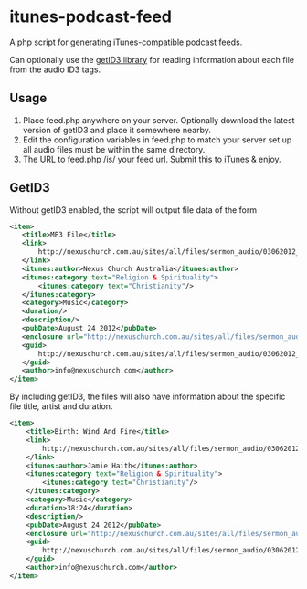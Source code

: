 # itunes-podcast-feed

A php script for generating iTunes-compatible podcast feeds.

Can optionally use the [getID3 library](http://getid3.sourceforge.net/) for
reading information about each file from the audio ID3 tags.


## Usage

 1. Place feed.php anywhere on your server. Optionally download the latest
 version of getID3 and place it somewhere nearby.
 2. Edit the configuration variables in feed.php to match your server set up 
 all audio files must be within the same directory.
 3. The URL to feed.php /is/ your feed url.
 [Submit this to iTunes](http://support.apple.com/kb/HT1819) & enjoy.


 ## GetID3

 Without getID3 enabled, the script will output file data of the form

 ```xml
 <item>
    <title>MP3 File</title>
    <link>
        http://nexuschurch.com.au/sites/all/files/sermon_audio/03062012_AM.mp3
    </link>
    <itunes:author>Nexus Church Australia</itunes:author>
    <itunes:category text="Religion & Spirituality">
        <itunes:category text="Christianity"/>
    </itunes:category>
    <category>Music</category>
    <duration/>
    <description/>
    <pubDate>August 24 2012</pubDate>
    <enclosure url="http://nexuschurch.com.au/sites/all/files/sermon_audio/03062012_AM.mp3" length="27648828" type="audio/mpeg"/>
    <guid>
        http://nexuschurch.com.au/sites/all/files/sermon_audio/03062012_AM.mp3
    </guid>
    <author>info@nexuschurch.com</author>
</item>
```

By including getID3, the files will also have information about the specific
file title, artist and duration.

```xml
<item>
    <title>Birth: Wind And Fire</title>
    <link>
        http://nexuschurch.com.au/sites/all/files/sermon_audio/03062012_AM.mp3
    </link>
    <itunes:author>Jamie Haith</itunes:author>
    <itunes:category text="Religion & Spirituality">
        <itunes:category text="Christianity"/>
    </itunes:category>
    <category>Music</category>
    <duration>38:24</duration>
    <description/>
    <pubDate>August 24 2012</pubDate>
    <enclosure url="http://nexuschurch.com.au/sites/all/files/sermon_audio/03062012_AM.mp3" length="27648828" type="audio/mpeg"/>
    <guid>
        http://nexuschurch.com.au/sites/all/files/sermon_audio/03062012_AM.mp3
    </guid>
    <author>info@nexuschurch.com</author>
</item>
```






